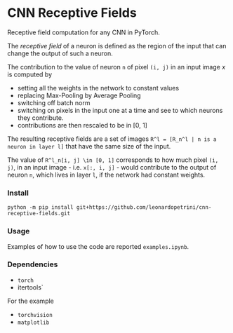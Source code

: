 # CNN Receptive Fields
Receptive field computation for any CNN in PyTorch.

The *receptive field* of a neuron is defined as the region of the input that can change the output of such a neuron. 

The contribution to the value of neuron `n` of pixel `(i, j)` in an input image $x$ is computed by 
- setting all the weights in the network to constant values
- replacing Max-Pooling by Average Pooling
- switching off batch norm
- switching on pixels in the input one at a time and see to which neurons they contribute. 
- contributions are then rescaled to be in [0, 1]

The resulting receptive fields are a set of images `R^l = [R_n^l | n is a neuron in layer l]` that have the same size of the input. 

The value of `R^l_n[i, j] \in [0, 1]` corresponds to how much pixel `(i, j)`, in an input image - i.e. `x[:, i, j]` - would contribute to the output of neuron `n`, which lives in layer `l`, if the network had constant weights. 

### Install
```
python -m pip install git+https://github.com/leonardopetrini/cnn-receptive-fields.git
```
### Usage
Examples of how to use the code are reported `examples.ipynb`.
### Dependencies
- `torch`
- itertools`

For the example
- `torchvision`
- `matplotlib`

